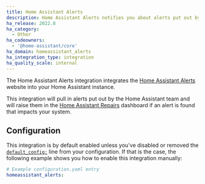 ```yaml
---
title: Home Assistant Alerts
description: Home Assistant Alerts notifies you about alerts put out by the Home Assistant team affecting your system.
ha_release: 2022.8
ha_category:
  - Other
ha_codeowners:
  - '@home-assistant/core'
ha_domain: homeassistant_alerts
ha_integration_type: integration
ha_quality_scale: internal
---
```


The Home Assistant Alerts integration integrates the 
[Home Assistant Alerts](https://alerts.home-assistant.io) website into
your Home Assistant instance.

This integration will pull in alerts put out by the Home Assistant team and
will raise them in the [Home Assistant Repairs](/integrations/repairs/)
dashboard if an alert is found that impacts your system.

## Configuration

This integration is by default enabled unless you've disabled or removed the
[`default_config:`](/integrations/default_config/) line from your configuration.
If that is the case, the following example shows you how to enable this
integration manually:

```yaml
# Example configuration.yaml entry
homeassistant_alerts:
```
